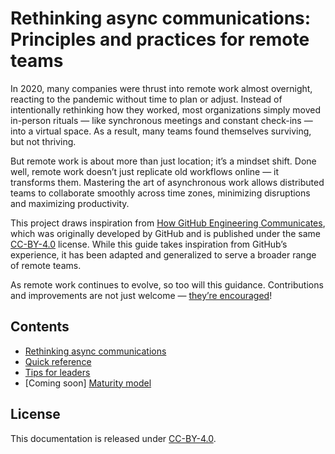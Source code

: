 # Rethinking async communications: Principles and practices for remote teams

In 2020, many companies were thrust into remote work almost overnight, reacting to the pandemic without time to plan or adjust. Instead of intentionally rethinking how they worked, most organizations simply moved in-person rituals — like synchronous meetings and constant check-ins — into a virtual space. As a result, many teams found themselves surviving, but not thriving.

But remote work is about more than just location; it’s a mindset shift. Done well, remote work doesn’t just replicate old workflows online — it transforms them. Mastering the art of asynchronous work allows distributed teams to collaborate smoothly across time zones, minimizing disruptions and maximizing productivity.

This project draws inspiration from [How GitHub Engineering Communicates](https://github.com/github/how-engineering-communicates), which was originally developed by GitHub and is published under the same [CC-BY-4.0](https://creativecommons.org/licenses/by/4.0/) license. While this guide takes inspiration from GitHub’s experience, it has been adapted and generalized to serve a broader range of remote teams.

As remote work continues to evolve, so too will this guidance. Contributions and improvements are not just welcome — [they’re encouraged](.github/CONTRIBUTING.md)!

## Contents

* [Rethinking async communications](async-communications-for-remote-teams.md)
* [Quick reference](quick-ref.md)
* [Tips for leaders](tips-for-leaders.md)
* [Coming soon] [Maturity model](maturity-model.md)

## License

This documentation is released under [CC-BY-4.0](https://creativecommons.org/licenses/by/4.0/).
